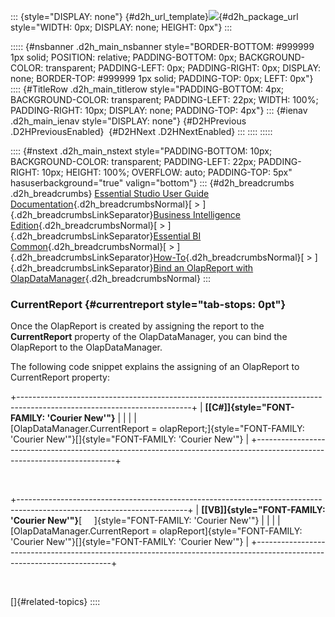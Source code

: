 ::: {style="DISPLAY: none"}
[](ms-xhelp:///?Id=d2h_url_template){#d2h_url_template}![](!package_url!){#d2h_package_url style="WIDTH: 0px; DISPLAY: none; HEIGHT: 0px"}
:::

::::: {#nsbanner .d2h_main_nsbanner style="BORDER-BOTTOM: #999999 1px solid; POSITION: relative; PADDING-BOTTOM: 0px; BACKGROUND-COLOR: transparent; PADDING-LEFT: 0px; PADDING-RIGHT: 0px; DISPLAY: none; BORDER-TOP: #999999 1px solid; PADDING-TOP: 0px; LEFT: 0px"}
:::: {#TitleRow .d2h_main_titlerow style="PADDING-BOTTOM: 4px; BACKGROUND-COLOR: transparent; PADDING-LEFT: 22px; WIDTH: 100%; PADDING-RIGHT: 10px; DISPLAY: none; PADDING-TOP: 4px"}
::: {#ienav .d2h_main_ienav style="DISPLAY: none"}
[](ms-xhelp:///?Id=f3af9bf1-81b6-4cac-ba97-1b669376f47a){#D2HPrevious .D2HPreviousEnabled}  [](ms-xhelp:///?Id=998007a8-f6fe-4729-86a6-5f38d4561f29){#D2HNext .D2HNextEnabled}
:::
::::
:::::

:::: {#nstext .d2h_main_nstext style="PADDING-BOTTOM: 10px; BACKGROUND-COLOR: transparent; PADDING-LEFT: 22px; PADDING-RIGHT: 10px; HEIGHT: 100%; OVERFLOW: auto; PADDING-TOP: 5px" hasuserbackground="true" valign="bottom"}
::: {#d2h_breadcrumbs .d2h_breadcrumbs}
[Essential Studio User Guide Documentation](ms-xhelp:///?Id=12457748-09e3-4d74-a240-8e049cedf030){.d2h_breadcrumbsNormal}[ \> ]{.d2h_breadcrumbsLinkSeparator}[Business Intelligence Edition](ms-xhelp:///?Id=fdf33dd8-62b2-47b9-ad7b-fc50e590bca5){.d2h_breadcrumbsNormal}[ \> ]{.d2h_breadcrumbsLinkSeparator}[Essential BI Common](ms-xhelp:///?Id=51cb28d1-f201-4ea8-9963-a8afa451f64c){.d2h_breadcrumbsNormal}[ \> ]{.d2h_breadcrumbsLinkSeparator}[How-To](ms-xhelp:///?Id=f56652ff-a795-456f-ba4a-e1b615c58fdd){.d2h_breadcrumbsNormal}[ \> ]{.d2h_breadcrumbsLinkSeparator}[Bind an OlapReport with OlapDataManager](ms-xhelp:///?Id=f3af9bf1-81b6-4cac-ba97-1b669376f47a){.d2h_breadcrumbsNormal}
:::

### CurrentReport {#currentreport style="tab-stops: 0pt"}

Once the OlapReport is created by assigning the report to the **CurrentReport** property of the OlapDataManager, you can bind the OlapReport to the OlapDataManager.

The following code snippet explains the assigning of an OlapReport to CurrentReport property:

+-------------------------------------------------------------------------------------------------------------------------+
| **[\[C#\]]{style="FONT-FAMILY: 'Courier New'"}**                                                                        |
|                                                                                                                         |
| [OlapDataManager.CurrentReport = olapReport;]{style="FONT-FAMILY: 'Courier New'"}[]{style="FONT-FAMILY: 'Courier New'"} |
+-------------------------------------------------------------------------------------------------------------------------+

 

+------------------------------------------------------------------------------------------------------------------------+
| **[\[VB\]]{style="FONT-FAMILY: 'Courier New'"}**[     ]{style="FONT-FAMILY: 'Courier New'"}                            |
|                                                                                                                        |
| [OlapDataManager.CurrentReport = olapReport]{style="FONT-FAMILY: 'Courier New'"}[]{style="FONT-FAMILY: 'Courier New'"} |
+------------------------------------------------------------------------------------------------------------------------+

 

[]{#related-topics}
::::
